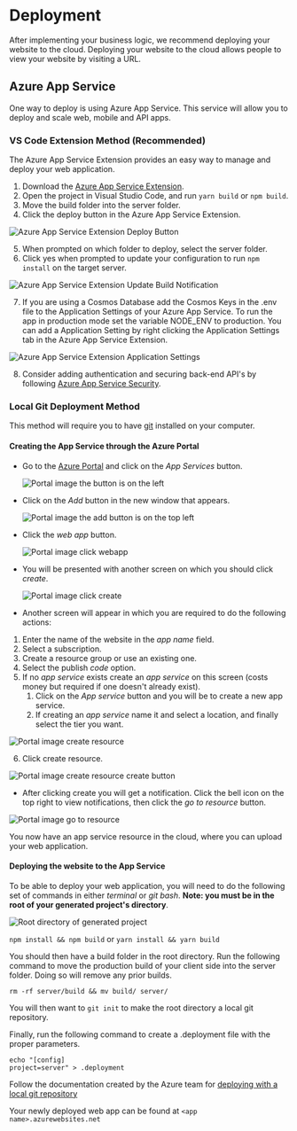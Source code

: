 # Deployment

After implementing your business logic, we recommend deploying your website to the cloud.
Deploying your website to the cloud allows people to view your website by visiting a URL.

## Azure App Service

One way to deploy is using Azure App Service. This service will allow you to deploy and scale web, mobile and API apps.

### VS Code Extension Method (Recommended)

The Azure App Service Extension provides an easy way to manage and deploy your web application.

1. Download the [Azure App Service Extension](https://marketplace.visualstudio.com/items?itemName=ms-azuretools.vscode-azureappservice).
2. Open the project in Visual Studio Code, and run `yarn build` or `npm build`.
3. Move the build folder into the server folder.
4. Click the deploy button in the Azure App Service Extension.

![Azure App Service Extension Deploy Button](./resources/azure-appservice-deploy-button.png)

5. When prompted on which folder to deploy, select the server folder.
6. Click yes when prompted to update your configuration to run `npm install` on the target server.

![Azure App Service Extension Update Build Notification](./resources/azure-appservice-update-build-notification.png)

7. If you are using a Cosmos Database add the Cosmos Keys in the .env file to the Application Settings of your Azure App Service. To run the app in production mode set the variable NODE_ENV to production. You can add a Application Setting by right clicking the Application Settings tab in the Azure App Service Extension.

![Azure App Service Extension Application Settings](./resources/azure-appservice-application-settings.png)

8. Consider adding authentication and securing back-end API's by following [Azure App Service Security](https://docs.microsoft.com/en-us/azure/app-service/overview-security).

### Local Git Deployment Method

This method will require you to have [git](https://git-scm.com/downloads) installed on your computer.

#### Creating the App Service through the Azure Portal

- Go to the [Azure Portal](https://portal.azure.com) and click on the _App Services_ button.

  ![Portal image the button is on the left](./resources/azure-appservice-portal.png)

- Click on the _Add_ button in the new window that appears.

  ![Portal image the add button is on the top left](./resources/azure-appservice-add.png)

- Click the _web app_ button.

  ![Portal image click webapp](./resources/azure-appservice-click-webapp.png)

- You will be presented with another screen on which you should click _create_.

  ![Portal image click create](./resources/azure-appservice-click-create.png)

- Another screen will appear in which you are required to do the following actions:

1. Enter the name of the website in the _app name_ field.
2. Select a subscription.
3. Create a resource group or use an existing one.
4. Select the publish _code_ option.
5. If no _app service_ exists create an _app service_ on this screen (costs money but required if one doesn't already exist).
   1. Click on the _App service_ button and you will be to create a new app service.
   2. If creating an _app service_ name it and select a location, and finally select the tier you want.

![Portal image create resource](./resources/azure-appservice-createresource.png)

6. Click create resource.

![Portal image create resource create button](./resources/azure-appservice-createadd.png)

- After clicking create you will get a notification. Click the bell icon on the top right to view notifications, then click the _go to resource_ button.

![Portal image go to resource](./resources/azure-appservice-notification.png)

You now have an app service resource in the cloud, where you can upload your web application.

#### Deploying the website to the App Service

To be able to deploy your web application, you will need to do the following set of commands in either _terminal_ or _git bash_. **Note: you must be in the root of your generated project's directory**.

![Root directory of generated project](./resources/azure-appservice-rootdirectory.png)

`npm install && npm build` or `yarn install && yarn build`

You should then have a build folder in the root directory. Run the following command to move the production build of your client side into the server folder. Doing so will remove any prior builds.

`rm -rf server/build && mv build/ server/`

You will then want to `git init` to make the root directory a local git repository.

Finally, run the following command to create a .deployment file with the proper parameters.

```
echo "[config]
project=server" > .deployment
```

Follow the documentation created by the Azure team for [deploying with a local git repository](https://docs.microsoft.com/en-us/azure/app-service/deploy-local-git#open-azure-cloud-shell)

Your newly deployed web app can be found at `<app name>.azurewebsites.net`
